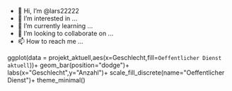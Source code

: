 - 👋 Hi, I’m @lars22222
- 👀 I’m interested in ...
- 🌱 I’m currently learning ...
- 💞️ I’m looking to collaborate on ...
- 📫 How to reach me ...

<!---
lars22222/lars22222 is a ✨ special ✨ repository because its `README.md` (this file) appears on your GitHub profile.
You can click the Preview link to take a look at your changes.
--->
ggplot(data = projekt_aktuell,aes(x=Geschlecht,fill=`Oeffentlicher Dienst aktuell`))+
  geom_bar(position="dodge")+
  labs(x="Geschlecht",y="Anzahl")+
  scale_fill_discrete(name="Oeffentlicher Dienst")+
  theme_minimal()
  
